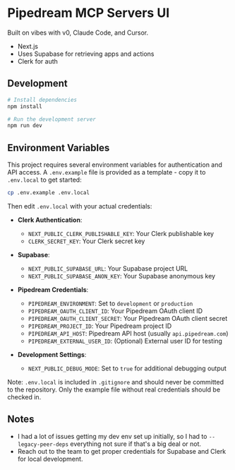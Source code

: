 # Pipedream MCP Servers UI

Built on vibes with v0, Claude Code, and Cursor.

- Next.js
- Uses Supabase for retrieving apps and actions
- Clerk for auth

## Development

```bash
# Install dependencies
npm install

# Run the development server
npm run dev
```

## Environment Variables

This project requires several environment variables for authentication and API access. A `.env.example` file is provided as a template - copy it to `.env.local` to get started:

```bash
cp .env.example .env.local
```

Then edit `.env.local` with your actual credentials:

- **Clerk Authentication**:

  - `NEXT_PUBLIC_CLERK_PUBLISHABLE_KEY`: Your Clerk publishable key
  - `CLERK_SECRET_KEY`: Your Clerk secret key

- **Supabase**:

  - `NEXT_PUBLIC_SUPABASE_URL`: Your Supabase project URL
  - `NEXT_PUBLIC_SUPABASE_ANON_KEY`: Your Supabase anonymous key

- **Pipedream Credentials**:

  - `PIPEDREAM_ENVIRONMENT`: Set to `development` or `production`
  - `PIPEDREAM_OAUTH_CLIENT_ID`: Your Pipedream OAuth client ID
  - `PIPEDREAM_OAUTH_CLIENT_SECRET`: Your Pipedream OAuth client secret
  - `PIPEDREAM_PROJECT_ID`: Your Pipedream project ID
  - `PIPEDREAM_API_HOST`: Pipedream API host (usually `api.pipedream.com`)
  - `PIPEDREAM_EXTERNAL_USER_ID`: (Optional) External user ID for testing

- **Development Settings**:
  - `NEXT_PUBLIC_DEBUG_MODE`: Set to `true` for additional debugging output

Note: `.env.local` is included in `.gitignore` and should never be committed to the repository. Only the example file without real credentials should be checked in.

## Notes

- I had a lot of issues getting my dev env set up initially, so I had to `--legacy-peer-deps` everything not sure if that's a big deal or not.
- Reach out to the team to get proper credentials for Supabase and Clerk for local development.
